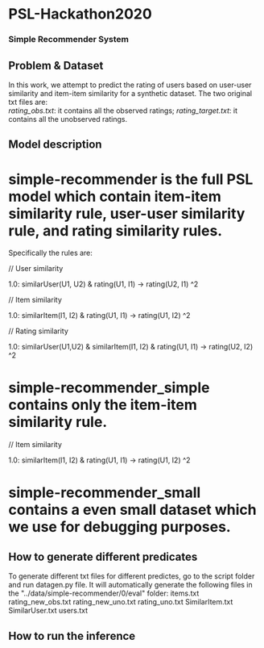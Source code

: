 # PSL-Hackathon2020

### Simple Recommender System

## Problem & Dataset

In this work, we attempt to predict the rating of users based on user-user similarity and item-item similarity for a synthetic dataset. The two original txt files are:  
*rating_obs.txt*: it contains all the observed ratings;
*rating_target.txt*: it contains all the unobserved ratings.




## Model description
# simple-recommender is the full PSL model which contain item-item similarity rule, user-user similarity rule, and rating similarity rules.
Specifically the rules are:

// User similarity

1.0: similarUser(U1, U2) & rating(U1, I1) ->  rating(U2, I1) ^2

// Item similarity 

1.0: similarItem(I1, I2)  & rating(U1, I1) ->  rating(U1, I2) ^2

// Rating similarity 

1.0: similarUser(U1,U2) & similarItem(I1, I2) & rating(U1, I1) ->  rating(U2, I2) ^2


# simple-recommender_simple contains only the item-item similarity rule.

// Item similarity 

1.0: similarItem(I1, I2)  & rating(U1, I1) ->  rating(U1, I2) ^2


# simple-recommender_small contains a even small dataset which we use for debugging purposes.

## How to generate different predicates
To generate different txt files for different predictes, go to the script folder and run datagen.py file. It will automatically generate the following files in the "../data/simple-recommender/0/eval" folder:
items.txt
rating_new_obs.txt
rating_new_uno.txt
rating_uno.txt
SimilarItem.txt
SimilarUser.txt
users.txt


## How to run the inference



